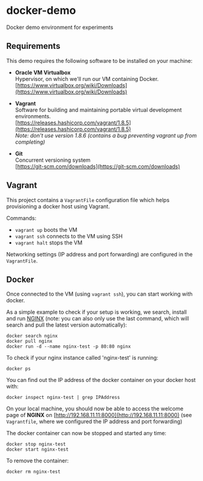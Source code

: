 # docker-demo
Docker demo environment for experiments

## Requirements
This demo requires the following software to be installed on your machine:

* **Oracle VM Virtualbox**   
Hypervisor, on which we'll run our VM containing Docker.  
[https://www.virtualbox.org/wiki/Downloads](https://www.virtualbox.org/wiki/Downloads)
 
* **Vagrant**  
Software for building and maintaining portable virtual development environments.  
[https://releases.hashicorp.com/vagrant/1.8.5](https://releases.hashicorp.com/vagrant/1.8.5)  
*Note: don't use version 1.8.6 (contains a bug preventing vagrant up from completing)*
* **Git**  
Concurrent versioning system  
[https://git-scm.com/downloads](https://git-scm.com/downloads)


## Vagrant
This project contains a `VagrantFile` configuration file which helps provisioning a docker host using Vagrant.

Commands:

* `vagrant up` boots the VM
* `vagrant ssh` connects to the VM using SSH
* `vagrant halt` stops the VM

Networking settings (IP address and port forwarding) are configured in the `VagrantFile`.

## Docker
Once connected to the VM (using `vagrant ssh`), you can start working with docker.

As a simple example to check if your setup is working, we search, install and run [NGINX](https://www.nginx.com) (note: you can also only use the last command, which will search and pull the latest version automatically):

    docker search nginx
    docker pull nginx
    docker run -d --name nginx-test -p 80:80 nginx
To check if your nginx instance called 'nginx-test' is running:

    docker ps

You can find out the IP address of the docker container on your docker host with:

    docker inspect nginx-test | grep IPAddress

On your local machine, you should now be able to access the welcome page of **NGINX** on 
[http://192.168.11.11:8000](http://192.168.11.11:8000) (see `Vagrantfile`, where we configured the IP address and port forwarding)

The docker container can now be stopped and started any time:

    docker stop nginx-test
    docker start nginx-test

To remove the container:

    docker rm nginx-test
